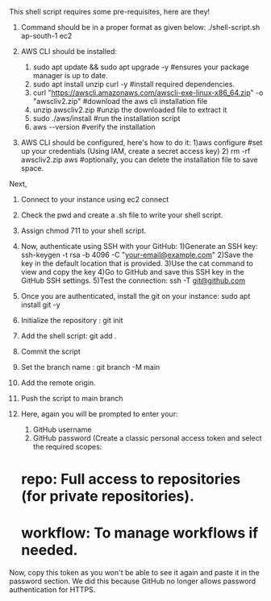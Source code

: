 This shell script requires some pre-requisites, here are they!

1. Command should be in a proper format as given below:
	./shell-script.sh ap-south-1 ec2

2. AWS CLI should be installed:
	1) sudo apt update && sudo apt upgrade -y    									 #ensures your package manager is up to date.
	2) sudo apt install unzip curl -y            									 #install required dependencies.
	3) curl "https://awscli.amazonaws.com/awscli-exe-linux-x86_64.zip" -o "awscliv2.zip"                             #download the aws cli installation file
	4) unzip awscliv2.zip                         									#unzip the downloaded file to extract it
	5) sudo ./aws/install                         									#run the installation script 
	6) aws --version                              									#verify the installation

3) AWS CLI should be configured, here's how to do it:
	1)aws configure                										#set up your credentials (Using IAM, create a secret access key)
	2) rm -rf awscliv2.zip aws     										#optionally, you can delete the installation file to save space. 

Next,
1. Connect to your instance using ec2 connect
2. Check the pwd and create a .sh file to write your shell script.
3. Assign chmod 711 to your shell script.
4. Now, authenticate using SSH with your GitHub:
	1)Generate an SSH key: ssh-keygen -t rsa -b 4096 -C "your-email@example.com"
	2)Save the key in the default location that is provided.
	3)Use the cat command to view and copy the key
	4)Go to GitHub and save this SSH key in the GitHub SSH settings.
	5)Test the connection: ssh -T git@github.com

5. Once you are authenticated, install the git on your instance: sudo apt install git -y

6. Initialize the repository : git init

7. Add the shell script: git add .

8. Commit the script

9. Set the branch name : git branch -M main

10. Add the remote origin.

11. Push the script to main branch

12. Here, again you will be prompted to enter your:
	1) GitHub username
	2) GitHub password (Create a classic personal access token and select the required scopes:
	# repo: Full access to repositories (for private repositories).
	# workflow: To manage workflows if needed. 
Now, copy this token as you won't be able to see it again and paste it in the password section.
We did this because GitHub no longer allows password authentication for HTTPS.
